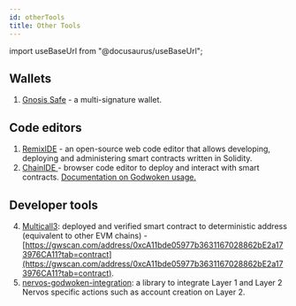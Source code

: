 ```yaml
---
id: otherTools
title: Other Tools
---
```

import useBaseUrl from "@docusaurus/useBaseUrl";

## Wallets
1. [Gnosis Safe](https://safe-v1.nervosdao.community/) - a multi-signature wallet.

## Code editors

1. [RemixIDE](https://remix.ethereum.org/) - an open-source web code editor that allows developing, deploying and administering smart contracts written in Solidity. 
2. [ChainIDE ](https://chainide.com/)- browser code editor to deploy and interact with smart contracts. [Documentation on Godwoken usage.](https://chainide.gitbook.io/chainide-english-1/ethereum-ide-1/6.-nervos-ide/1.-nervos-ide-environment-configuration#4.-configure-the-test-network)

## Developer tools
4. [Multicall3](https://github.com/mds1/multicall): deployed and verified smart contract to deterministic address (equivalent to other EVM chains) - [https://gwscan.com/address/0xcA11bde05977b3631167028862bE2a173976CA11?tab=contract](https://gwscan.com/address/0xcA11bde05977b3631167028862bE2a173976CA11?tab=contract).
5. [nervos-godwoken-integration](https://github.com/Roger-Rumblefish/nervos-godwoken-integration): a library to integrate Layer 1 and Layer 2 Nervos specific actions such as account creation on Layer 2.